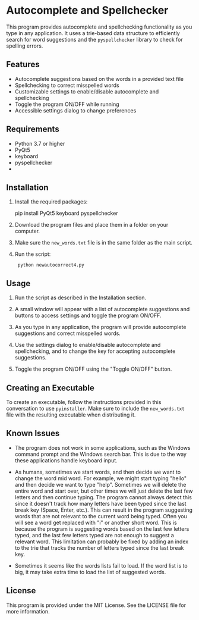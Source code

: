 # Autocomplete and Spellchecker

This program provides autocomplete and spellchecking functionality as you type in any application. It uses a trie-based data structure to efficiently search for word suggestions and the `pyspellchecker` library to check for spelling errors.

## Features

- Autocomplete suggestions based on the words in a provided text file
- Spellchecking to correct misspelled words
- Customizable settings to enable/disable autocomplete and spellchecking
- Toggle the program ON/OFF while running
- Accessible settings dialog to change preferences

## Requirements

- Python 3.7 or higher
- PyQt5
- keyboard
- pyspellchecker
-

## Installation

1. Install the required packages:

    pip install PyQt5 keyboard pyspellchecker

2. Download the program files and place them in a folder on your computer.

3. Make sure the `new_words.txt` file is in the same folder as the main script.

4. Run the script:

        python newautocorrect4.py

## Usage

1. Run the script as described in the Installation section.

2. A small window will appear with a list of autocomplete suggestions and buttons to access settings and toggle the program ON/OFF.

3. As you type in any application, the program will provide autocomplete suggestions and correct misspelled words.

4. Use the settings dialog to enable/disable autocomplete and spellchecking, and to change the key for accepting autocomplete suggestions.

5. Toggle the program ON/OFF using the "Toggle ON/OFF" button.

## Creating an Executable

To create an executable, follow the instructions provided in this conversation to use `pyinstaller`. Make sure to include the `new_words.txt` file with the resulting executable when distributing it.

## Known Issues

- The program does not work in some applications, such as the Windows command prompt and the Windows search bar. This is due to the way these applications handle keyboard input.

- As humans, sometimes we start words, and then decide we want to change the word mid word. For example, we might start typing "hello" and then decide we want to type "help". Sometimes we will delete the entire word and start over, but other times we will just delete the last few letters and then continue typing. The program cannot always detect this since it doesn't track how many letters have been typed since the last break key (Space, Enter, etc.). This can result in the program suggesting words that are not relevant to the current word being typed. Often you will see a word get replaced with "i" or another short word. This is because the program is suggesting words based on the last few letters typed, and the last few letters typed are not enough to suggest a relevant word. This limitation can probably be fixed by adding an index to the trie that tracks the number of letters typed since the last break key.

- Sometimes it seems like the words lists fail to load. If the word list is to big, it may take extra time to load the list of suggested words.

## License

This program is provided under the MIT License. See the LICENSE file for more information.